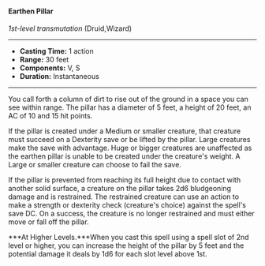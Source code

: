 #### Earthen Pillar
*1st-level transmutation* (Druid,Wizard)
___
- **Casting Time:** 1 action
- **Range:** 30 feet
- **Components:** V, S
- **Duration:** Instantaneous
---
You call forth a column of dirt to rise out of the ground in a space you can see within range. The pillar has a diameter of 5 feet, a height of 20 feet, an AC of 10 and 15 hit points.

If the pillar is created under a Medium or smaller creature, that creature must succeed on a Dexterity save or be lifted by the pillar. Large creatures make the save with advantage. Huge or bigger creatures are unaffected as the earthen pillar is unable to be created under the creature's weight. A Large or smaller creature can choose to fail the save.

If the pillar is prevented from reaching its full height due to contact with another solid surface, a creature on the pillar takes 2d6 bludgeoning damage and is restrained. The restrained creature can use an action to make a strength or dexterity check (creature's choice) against the spell's save DC. On a success, the creature is no longer restrained and must either move or fall off the pillar.

***At Higher Levels.***When you cast this spell using a spell slot of 2nd level or higher, you can increase the height of the pillar by 5 feet and the potential damage it deals by 1d6 for each slot level above 1st.
